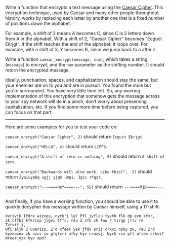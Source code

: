 Write a function that encrypts a text message using the
[Caesar Cipher](https://en.wikipedia.org/wiki/Caesar_cipher). This
encryption technique, used by Caesar and many other people throughout
history, works by replacing each letter by another one that is a fixed
number of positions down the alphabet.

For example, a shift of 2 means A becomes C, since C is 2 letters down
from A in the alphabet. With a shift of 2, "Caesar Cipher" becomes
"Ecguct Ekrjgt". If the shift reaches the end of the alphabet, it
loops over. For example, with a shift of 3, Y becomes B, since we jump
back to a after z.

Write a function `caesar_encrypt(message, num)`, which takes a string
(`message`) to encrypt, and the `num` parameter as the shifting
number. It should return the encrypted message.

Ideally, punctuation, spaces, and capitalization should stay the same,
but your enemies are on to you and are in pursuit. You found the mole
but you're surrounded. You have very little time left. So, any working
implementation of this encryption that somehow gets the message across to your
spy network will do in a pinch, don't worry about preserving
capitalization, etc. If you find some more time before being captured,
you can focus on that part.

-------------------

Here are some examples for you to test your code on:

`caesar_encrypt("Caesar Cipher", 2)` should return `Ecguct Ekrjgt`.

`caesar_encrypt("HELLO", 4)` should return `LIPPS`.

`caesar_encrypt("A shift of zero is nothing", 0)` should return `A
shift of zero`.

`caesar_encrypt("Backwards will also work. Like this!", -2)` should
return `Zyaiuypbq ugjj yjqm umpi. Jgic rfgq!`.

`caesar_encrypt("---====HeY====---", 55)` should return
`---====MjD====---`.

----------------
And finally, if you have a working function, you should be able to use
it to quickly decypher this message written by Caesar himself, using a
17-shift:

```
Uvrivjk Ifdre wizveu, nyrk'j lg? Pfl jyflcu tyvtb flk dp evn kfxr,
zk cffbj kfkrccp jlgvi tffc, reu Z xfk zk fww r tirqp jrcv rk
Tztvif'j,
wfi aljk 2 uverizz. Z'd xfeer yzk jfdv srij crkvi nzky zk, reu Z'd
kyzebzex zk nzcc sv gfglcri nfky kyv cruzvj. Nyrk riv pfl ufzex crkvi?
Nreer yzk kyv xpd?
```




